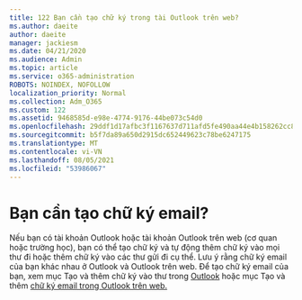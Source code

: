 ```yaml
---
title: 122 Bạn cần tạo chữ ký trong tài Outlook trên web?
ms.author: daeite
author: daeite
manager: jackiesm
ms.date: 04/21/2020
ms.audience: Admin
ms.topic: article
ms.service: o365-administration
ROBOTS: NOINDEX, NOFOLLOW
localization_priority: Normal
ms.collection: Adm_O365
ms.custom: 122
ms.assetid: 9468585d-e98e-4774-9176-44be073c54d0
ms.openlocfilehash: 29ddf1d17afbc3f1167637d711afd5fe490aa44e4b158262cc891f0632c81c8c
ms.sourcegitcommit: b5f7da89a650d2915dc652449623c78be6247175
ms.translationtype: MT
ms.contentlocale: vi-VN
ms.lasthandoff: 08/05/2021
ms.locfileid: "53986067"
---
```

# <a name="need-to-create-an-email-signature"></a>Bạn cần tạo chữ ký email?

Nếu bạn có tài khoản Outlook hoặc tài khoản Outlook trên web (cơ quan hoặc trường học), bạn có thể tạo chữ ký và tự động thêm chữ ký vào mọi thư đi hoặc thêm chữ ký vào các thư gửi đi cụ thể. Lưu ý rằng chữ ký email của bạn khác nhau ở Outlook và Outlook trên web. Để tạo chữ ký email của bạn, xem mục Tạo và thêm chữ ký vào thư trong [Outlook](https://support.office.com/article/8ee5d4f4-68fd-464a-a1c1-0e1c80bb27f2.aspx) hoặc mục Tạo và thêm [chữ ký email trong Outlook trên web.](https://support.office.com/article/5ff9dcfd-d3f1-447b-b2e9-39f91b074ea3.aspx)

